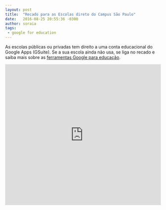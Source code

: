 ```yaml
---
layout: post
title:  "Recado para as Escolas direto do Campus São Paulo"
date:   2016-08-25 20:55:36 -0300
author: soraia
tags: 
 - google for education
---
```


As escolas públicas ou privadas tem direito a uma conta educacional do Google Apps (GSuite). Se a sua escola ainda não usa, se liga no recado e saiba mais sobre as [ferramentas Google para educação](http://professoragoogle.com.br/produtos/ferramentas-do-google-for-education/).

<iframe 
  width="100%" 
  height="455" 
  src="http://www.youtube.com/embed/AUsU0YBfheE?&autoplay=1&autohide=1&modestbranding=0&showinfo=0&ap=%2526fmt%3D22" 
  frameborder="0" 
  allowfullscreen>
</iframe>